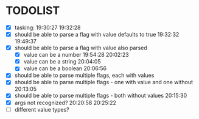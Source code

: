 # TODOLIST

- [x] tasking: 19:30:27 19:32:28
- [x] should be able to parse a flag with value defaults to true 19:32:32 19:49:37
- [x] should be able to parse a flag with value also parsed
  - [x] value can be a number 19:54:28 20:02:23
  - [x] value can be a string 20:04:05
  - [x] value can be a boolean 20:06:56
- [x] should be able to parse multiple flags, each with values
- [x] should be able to parse multiple flags - one with value and one without 20:13:05
- [x] should be able to parse multiple flags - both without values 20:15:30
- [x] args not recognized? 20:20:58 20:25:22
- [ ] different value types?
